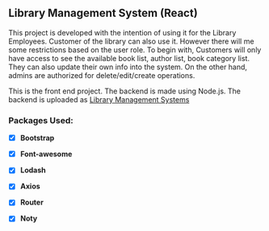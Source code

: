 
## Library Management System (React)

This project is developed with the intention of using it for the Library Employees. Customer of the library can also 
use it. However there will me some restrictions based on the user role. To begin with, Customers will only have 
access to see the available book list, author list, book category list. They can also update their own info into the
system. On the other hand, admins are authorized for delete/edit/create operations.


This is the front end project. The backend is made using Node.js. The backend is uploaded as [Library Management Systems](https://github.com/CudaRabbani/library_management)

### Packages Used:

 - [x] **Bootstrap**
 - [x] **Font-awesome**
 - [x] **Lodash**
 - [x] **Axios**
 - [x] **Router**
 - [x] **Noty** 
 